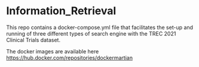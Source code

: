 # Information_Retrieval

This repo contains a docker-compose.yml file that facilitates the set-up and running of three different types of search engine with the TREC 2021 Clinical Trials dataset.

The docker images are available here https://hub.docker.com/repositories/dockermartian

